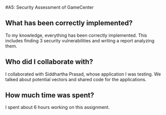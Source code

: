 #A5: Security Assessment of GameCenter

## What has been correctly implemented?
To my knowledge, everything has been correctly implemented. This includes finding 3 security vulnerabilities and writing a report analyzing them.  

## Who did I collaborate with?
I collaborated with Siddhartha Prasad, whose application I was testing. We talked about potential vectors and shared code for the applications.  

## How much time was spent?
I spent about 6 hours working on this assignment.  